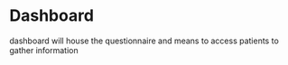 # Dashboard
dashboard will house the questionnaire and means to access patients to gather information
